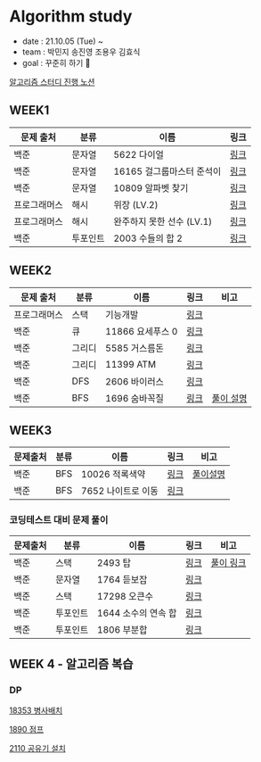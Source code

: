 # Algorithm study
* date : 21.10.05 (Tue) ~
* team : 박민지 송진영 조용우 김효식
* goal : 꾸준히 하기 🐥

<a href="https://complete-mitten-f53.notion.site/51da55aec93442b2aa6031dff0ccd6e1"> 알고리즘 스터디 진행 노션 </a>

## WEEK1


| 문제 출처 | 분류 | 이름 | 링크 |
|----------|------|------|------|
| 백준 | 문자열 | 5622 다이얼|<a href="https://github.com/urther/algorithm-study/blob/main/algorithm-study(zerobase)/week1/B5622.js" type="_blank">링크</a> |
| 백준 | 문자열 | 16165 걸그룹마스터 준석이 | <a href="https://github.com/urther/algorithm-study/blob/main/algorithm-study(zerobase)/week1/B16165.js" type="_blank">링크</a> |
| 백준 | 문자열 | 10809 알파벳 찾기 | <a href="https://github.com/urther/algorithm-study/blob/main/algorithm-study(zerobase)/week1/B10809.js" type="_blank">링크</a> |
| 프로그래머스 | 해시 | 위장 (LV.2) | <a href="https://github.com/urther/algorithm-study/blob/main/algorithm-study(zerobase)/week1/pg-camouflage.js">링크</a> |
| 프로그래머스 | 해시 | 완주하지 못한 선수 (LV.1) | <a href="https://github.com/urther/algorithm-study/blob/main/algorithm-study(zerobase)/week1/programmers.js">링크</a> | 
| 백준 | 투포인트 | 2003 수들의 합 2 | <a href="https://github.com/urther/algorithm-study/blob/main/algorithm-study(zerobase)/week1/B2003.js">링크</a>


## WEEK2

| 문제 출처 | 분류 | 이름 | 링크 | 비고 |
|----------|------|------|------|----|
| 프로그래머스 | 스택 | 기능개발 | <a href="https://github.com/urther/algorithm-study/blob/main/algorithm-study(zerobase)/week2/pg-upfunction.js">링크</a> | |
| 백준 | 큐 | 11866 요세푸스 0 | <a href="https://github.com/urther/algorithm-study/blob/main/algorithm-study(zerobase)/week2/B11866.js">링크</a> | |
| 백준 | 그리디 | 5585 거스름돈 | <a href="https://github.com/urther/algorithm-study/blob/main/algorithm-study(zerobase)/week2/B5585.js"> 링크 </a> | |
| 백준 | 그리디 | 11399 ATM | <a href="https://www.acmicpc.net/problem/11399"> 링크 </a> | | 
| 백준 | DFS | 2606 바이러스 | <a href="https://github.com/urther/algorithm-study/blob/main/algorithm-study(zerobase)/week2/B2606.js"> 링크 </a>| |
| 백준 | BFS | 1696 숨바꼭질 | <a href="https://github.com/urther/algorithm-study/blob/main/algorithm-study(zerobase)/week2/B1697.js"> 링크 </a>| <a href="https://velog.io/@mingsomm/BOJ-%EC%88%A8%EB%B0%94%EA%BC%AD%EC%A7%88-BFS">풀이 설명</a> |

## WEEK3

| 문제출처 | 분류 | 이름 | 링크 | 비고 |
|----------|------|------|------|----|
| 백준 | BFS | 10026 적록색약 | <a href="https://github.com/urther/algorithm-study/commit/d154afcd15a8ac4a47691eb271d3f0e66fe81db8">링크</a> | <a href="https://velog.io/@mingsomm/BOJ-%EC%A0%81%EB%A1%9D%EC%83%89%EC%95%BD-BFS">풀이설명</a>|
| 백준 | BFS | 7652 나이트로 이동 |<a href="https://github.com/urther/algorithm-study/blob/main/algorithm-study(zerobase)/week3/B7652.js">링크</a> | |


### 코딩테스트 대비 문제 풀이

| 문제출처 | 분류 | 이름 | 링크 | 비고 |
|----------|------|------|------|----|
| 백준 | 스택 | 2493 탑 | <a href="https://github.com/urther/algorithm-study/commit/5f6fef2d265640cf1bf2d9e4a06e7910b4be705f"> 링크 </a> |<a href="https://velog.io/@mingsomm/BOJ-2493-%ED%83%91-%EB%B0%98%EB%A1%80-%ED%8F%AC%ED%95%A8">풀이 링크</a> |
| 백준 | 문자열 | 1764 듣보잡 | <a href="https://github.com/urther/algorithm-study/blob/main/algorithm-study(zerobase)/week3/b1764.js"> 링크</a> | |
| 백준 | 스택 | 17298 오큰수 | <a href="https://github.com/urther/algorithm-study/blob/main/algorithm-study(zerobase)/week3/B17298.js"> 링크</a>| |
| 백준 | 투포인트 | 1644 소수의 연속 합 | <a href="https://github.com/urther/algorithm-study/blob/main/algorithm-study(zerobase)/week3/b1644.js">링크 </a> | |
| 백준 | 투포인트 | 1806 부분합 | <a href="https://github.com/urther/algorithm-study/commit/617a6c6c19279bbc70a2cbde67e67f46d38d4948"> 링크 </a> | |

## WEEK 4 - 알고리즘 복습
### DP

<a href="https://github.com/urther/algorithm-study/blob/main/algorithm-study(zerobase)/week4/b18353.js"> 18353 병사배치</a>

<a href="https://github.com/urther/algorithm-study/commit/2187ca57c69116beeb83e5a26d275b5ca9319d43"> 1890 점프</a>

<a href="https://github.com/urther/algorithm-study/blob/main/algorithm-study(zerobase)/week4/b2110.js">2110 공유기 설치</a>
